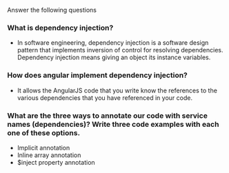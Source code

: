 Answer the following questions

### What is dependency injection?
- In software engineering, dependency injection is a software design pattern that implements inversion of control for resolving dependencies. Dependency injection means giving an object its instance variables.

### How does angular implement dependency injection?
- It allows the AngularJS code that you write know the references to the various dependencies that you have referenced in your code.

### What are the three ways to annotate our code with service names (dependencies)? Write three code examples with each one of these options.
- Implicit annotation
- Inline array annotation
- $inject property annotation
